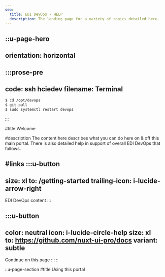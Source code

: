 ```yaml
---
seo:
  title: EDI DevOps - HELP
  description: The landing page for a variety of topics detailed here.
---
```


::u-page-hero
---
orientation: horizontal
---
  :::prose-pre
  ---
  code: ssh hciedev
  filename: Terminal
  ---
  ```bash
  $ cd /opt/devops
  $ git pull
  $ sudo systemctl restart devops
  ```
  :::

#title
Welcome

#description
The content here describes what you can do here on & off this main portal.
There is also detailed help in support of overall EDI DevOps that follows.

#links
  :::u-button
  ---
  size: xl
  to: /getting-started
  trailing-icon: i-lucide-arrow-right
  ---
  EDI DevOps content
  :::

  :::u-button
  ---
  color: neutral
  icon: i-lucide-circle-help
  size: xl
  to: https://github.com/nuxt-ui-pro/docs
  variant: subtle
  ---
  Continue on this page
  :::
::

::u-page-section
#title
Using this portal

